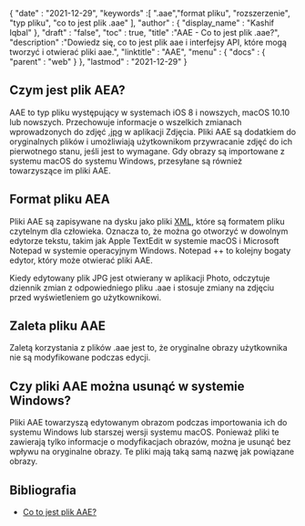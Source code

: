 {
  "date" : "2021-12-29",
  "keywords" :[ ".aae","format pliku", "rozszerzenie", "typ pliku", "co to jest plik .aae" ],
  "author" : {
    "display_name" : "Kashif Iqbal"
},
  "draft" : "false",
  "toc" : true,
  "title" :"AAE - Co to jest plik .aae?",
  "description" :"Dowiedz się, co to jest plik aae i interfejsy API, które mogą tworzyć i otwierać pliki aae.",
  "linktitle" : "AAE",
  "menu" : {
    "docs" : {
      "parent" : "web"
}
},
  "lastmod" : "2021-12-29"
}

## Czym jest plik AEA?

AAE to typ pliku występujący w systemach iOS 8 i nowszych, macOS 10.10 lub nowszych. Przechowuje informacje o wszelkich zmianach wprowadzonych do zdjęć [.jpg](/pl/image/jpeg/) w aplikacji Zdjęcia. Pliki AAE są dodatkiem do oryginalnych plików i umożliwiają użytkownikom przywracanie zdjęć do ich pierwotnego stanu, jeśli jest to wymagane. Gdy obrazy są importowane z systemu macOS do systemu Windows, przesyłane są również towarzyszące im pliki AAE.

## Format pliku AEA
Pliki AAE są zapisywane na dysku jako pliki [XML](/pl/web/xml/), które są formatem pliku czytelnym dla człowieka. Oznacza to, że można go otworzyć w dowolnym edytorze tekstu, takim jak Apple TextEdit w systemie macOS i Microsoft Notepad w systemie operacyjnym Windows. Notepad ++ to kolejny bogaty edytor, który może otwierać pliki AAE.

Kiedy edytowany plik JPG jest otwierany w aplikacji Photo, odczytuje dziennik zmian z odpowiedniego pliku .aae i stosuje zmiany na zdjęciu przed wyświetleniem go użytkownikowi.

## Zaleta pliku AAE
Zaletą korzystania z plików .aae jest to, że oryginalne obrazy użytkownika nie są modyfikowane podczas edycji.

## Czy pliki AAE można usunąć w systemie Windows?

Pliki AAE towarzyszą edytowanym obrazom podczas importowania ich do systemu Windows lub starszej wersji systemu macOS. Ponieważ pliki te zawierają tylko informacje o modyfikacjach obrazów, można je usunąć bez wpływu na oryginalne obrazy. Te pliki mają taką samą nazwę jak powiązane obrazy.

## Bibliografia

* [Co to jest plik AAE?](https://discussions.apple.com/thread/7810994)

